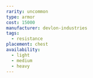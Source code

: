 ```yaml
---
rarity: uncommon
type: armor
cost: 15000
manufacturer: devlon-industries
tags:
  - resistance
placement: chest
availability:
  - light
  - medium
  - heavy
---
```


